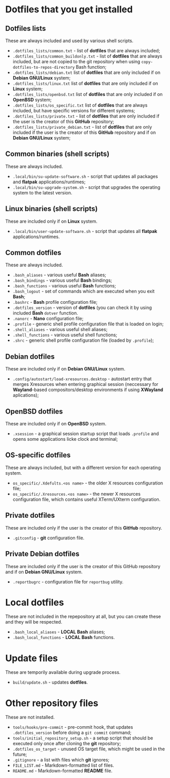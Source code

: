 # Dotfiles that you get installed

## Dotfiles lists
These are always included and used by various shell scripts.

* `.dotfiles_lists/common.txt` - list of **dotfiles** that are always included;
* `.dotfiles_lists/common_buildonly.txt` - list of **dotfiles** that are always included, but are not copied to the git repository when using `copy-dotfiles-to-repos-directory` Bash function;
* `.dotfiles_lists/debian.txt` list of **dotfiles** that are only included if on **Debian GNU/Linux** system;
* `.dotfiles_lists/linux.txt` list of **dotfiles** that are only included if on **Linux** system;
* `.dotfiles_lists/openbsd.txt` list of **dotfiles** that are only included if on **OpenBSD** system;
* `.dotfiles_lists/os_specific.txt` list of **dotfiles** that are always included, but have specific versions for different systems;
* `.dotfiles_lists/private.txt` - list of **dotfiles** that are only included if the user is the creator of this **GitHub** repository;
* `.dotfiles_lists/private_debian.txt` - list of **dotfiles** that are only included if the user is the creator of this **GitHub** repository and if on **Debian GNU/Linux** system;

## Common binaries (shell scripts)
These are always included.

* `.local/bin/su-update-software.sh` - script that updates all packages and **flatpak** applications/runtimes;
* `.local/bin/su-upgrade-system.sh` - script that upgrades the operating system to the latest version.

## Linux binaries (shell scripts)
These are included only if on **Linux** system.

* `.local/bin/user-update-software.sh` - script that updates all **flatpak** applications/runtimes.

## Common dotfiles
These are always included.

* `.bash_aliases` - various useful **Bash** aliases;
* `.bash_bindings` - various useful **Bash** bindings;
* `.bash_functions` - various useful **Bash** functions;
* `.bash_logout` - set of commands which are executed when you exit **Bash**;
* `.bashrc` - **Bash** profile configuration file;
* `.dotfiles_version` - version of **dotfiles** (you can check it by using included **Bash** `dotver` function.
* `.nanorc` - **Nano** configuration file;
* `.profile` - generic shell profile configuration file that is loaded on login;
* `.shell_aliases` - various useful shell aliases;
* `.shell_functions` - various useful shell functions;
* `.shrc` - generic shell profile configuration file (loaded by `.profile`);

## Debian dotfiles
These are included only if on **Debian GNU/Linux** system.

* `.config/autostart/load-xresources.desktop` - autostart entry that merges Xresources when entering graphical session (neccessary for **Wayland**-based compositors/desktop environments if using **XWayland** aplications);

## OpenBSD dotfiles
These are included only if on **OpenBSD** system.

* `.xsession` - a graphical session startup script that loads `.profile` and opens some applications licke clock and terminal;

## OS-specific dotfiles
These are always included, but with a different version for each operating system.

* `os_specific/.Xdefults.<os name>` - the older X resources configuration file;
* `os_specific/.Xresources.<os name>` - the newer X resources configuration file, which contains useful XTerm/UXterm configuration.

## Private dotfiles
These are included only if the user is the creator of this **GitHub** repository.

* `.gitconfig` - **git** configuration file.

## Private Debian dotfiles
These are included only if the user is the creator of this GitHub repository and if on **Debian GNU/Linux** system.

* `.reportbugrc` - configuration file for `reportbug` utility.

# Local dotfiles
These are not included in the repepository at all, but you can create these and they will be respected.

* `.bash_local_aliases` - **LOCAL** **Bash** aliases;
* `.bash_local_functions` - **LOCAL** **Bash** functions.

# Update files
These are temporily available during upgrade process.

* `build/update.sh` - updates **dotfiles**.

# Other repository files
These are not installed.

* `tools/hooks/pre-commit` - pre-commit hook, that updates `.dotfiles_version` before doing a `git commit` command;
* `tools/initial_repository_setup.sh` - a setup script that should be executed only once after cloning the **git** repository;
* `.dotfiles_os_target` - unused OS target file, which might be used in the future;
* `.gitignore` - a list with files which **git** ignores;
* `FILE_LIST.md` - Markdown-formatted list of files.
* `README.md` - Markdown-formatted **README** file.
